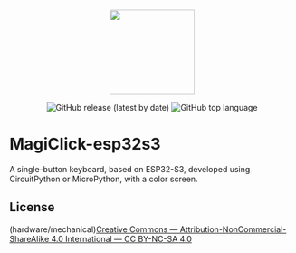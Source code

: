 
<p align="center">
    <br>
    <img src="https://avatars.githubusercontent.com/u/117961102" width="150"/>
    <br>
</p>
<p align="center">   
    <img alt="GitHub release (latest by date)" src="https://img.shields.io/github/v/release/MakerM0/MagiClick">
    <img alt="GitHub top language" src="https://img.shields.io/github/languages/top/MakerM0/MagiClick">  
</p>


# MagiClick-esp32s3
A single-button keyboard, based on ESP32-S3, developed using CircuitPython or MicroPython, with a color screen.



 





## License

(hardware/mechanical)[Creative Commons — Attribution-NonCommercial-ShareAlike 4.0 International — CC BY-NC-SA 4.0](https://creativecommons.org/licenses/by-nc-sa/4.0/)

